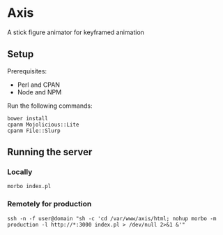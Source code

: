 # Axis
A stick figure animator for keyframed animation

## Setup

Prerequisites:
- Perl and CPAN
- Node and NPM

Run the following commands:

```
bower install
cpanm Mojolicious::Lite
cpanm File::Slurp
```

## Running the server

### Locally
```
morbo index.pl
```

### Remotely for production
```
ssh -n -f user@domain "sh -c 'cd /var/www/axis/html; nohup morbo -m production -l http://*:3000 index.pl > /dev/null 2>&1 &'"
```
